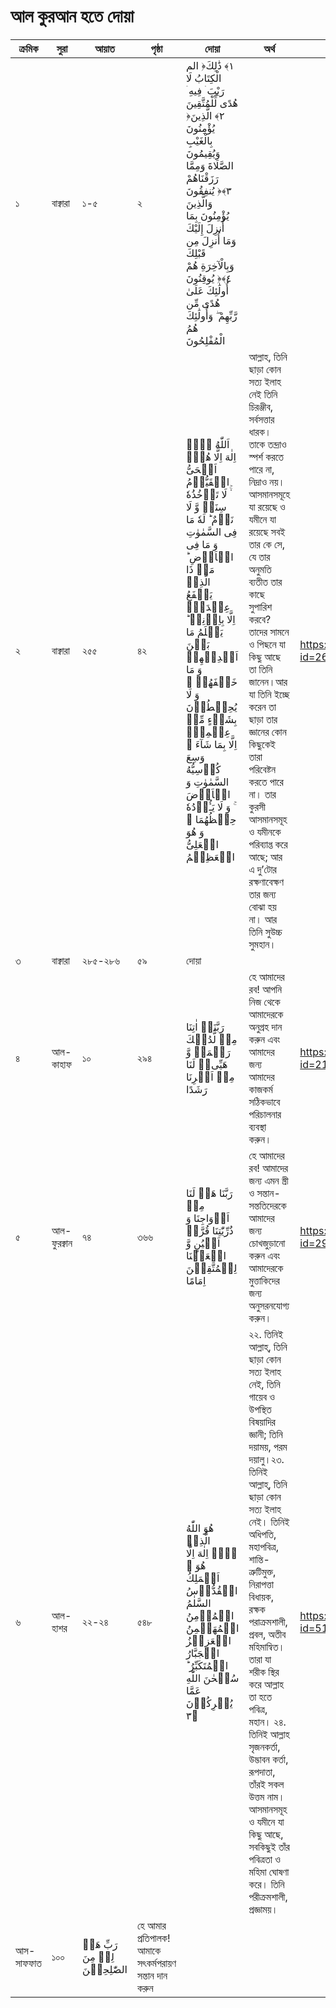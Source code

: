 # আল কুরআন হতে দোয়া
|ক্রমিক|সুরা|আয়াত|পৃষ্ঠা|দোয়া|অর্থ|রেফারেন্স/লিংক|
|---|---|---|---|---|---|---|
|১|বাক্বারা|১-৫|২|الم ‎﴿١﴾‏ ذَٰلِكَ الْكِتَابُ لَا رَيْبَ ۛ فِيهِ ۛ هُدًى لِّلْمُتَّقِينَ ‎﴿٢﴾‏ الَّذِينَ يُؤْمِنُونَ بِالْغَيْبِ وَيُقِيمُونَ الصَّلَاةَ وَمِمَّا رَزَقْنَاهُمْ يُنفِقُونَ ‎﴿٣﴾‏ وَالَّذِينَ يُؤْمِنُونَ بِمَا أُنزِلَ إِلَيْكَ وَمَا أُنزِلَ مِن قَبْلِكَ وَبِالْآخِرَةِ هُمْ يُوقِنُونَ ‎﴿٤﴾‏ أُولَٰئِكَ عَلَىٰ هُدًى مِّن رَّبِّهِمْ ۖ وَأُولَٰئِكَ هُمُ الْمُفْلِحُونَ||
|২|বাক্বারা|২৫৫|৪২| اَللّٰهُ لَاۤ اِلٰهَ اِلَّا هُوَۚ اَلۡحَیُّ الۡقَیُّوۡمُ ۬ۚ لَا تَاۡخُذُهٗ سِنَۃٌ وَّ لَا نَوۡمٌ ؕ لَهٗ مَا فِی السَّمٰوٰتِ وَ مَا فِی الۡاَرۡضِ ؕ مَنۡ ذَا الَّذِیۡ یَشۡفَعُ عِنۡدَهٗۤ اِلَّا بِاِذۡنِهٖ ؕ یَعۡلَمُ مَا بَیۡنَ اَیۡدِیۡهِمۡ وَ مَا خَلۡفَهُمۡ ۚ وَ لَا یُحِیۡطُوۡنَ بِشَیۡءٍ مِّنۡ عِلۡمِهٖۤ اِلَّا بِمَا شَآءَ ۚ وَسِعَ كُرۡسِیُّهُ السَّمٰوٰتِ وَ الۡاَرۡضَ ۚ وَ لَا یَـُٔوۡدُهٗ حِفۡظُهُمَا ۚ وَ هُوَ الۡعَلِیُّ الۡعَظِیۡمُ|আল্লাহ, তিনি ছাড়া কোন সত্য ইলাহ নেই তিনি চিরঞ্জীব, সর্বসত্তার ধারক। তাকে তন্দ্রাও স্পর্শ করতে পারে না, নিদ্ৰাও নয়। আসমানসমূহে যা রয়েছে ও যমীনে যা রয়েছে সবই তার কে সে, যে তার অনুমতি ব্যতীত তার কাছে সুপারিশ করবে? তাদের সামনে ও পিছনে যা কিছু আছে তা তিনি জানেন।আর যা তিনি ইচ্ছে করেন তা ছাড়া তার জ্ঞানের কোন কিছুকেই তারা পরিবেষ্টন করতে পারে না। তার কুরসী আসমানসমূহ ও যমীনকে পরিব্যাপ্ত করে আছে; আর এ দু’টোর রক্ষণাবেক্ষণ তার জন্য বোঝা হয় না। আর তিনি সুউচ্চ সুমহান।|https://www.hadithbd.com/quran/link/?id=262| 
|৩|বাক্বারা|২৮৫-২৮৬|৫৯|দোয়া||
|৪|আল-কাহাফ|১০|২৯৪| رَبَّنَاۤ اٰتِنَا مِنۡ لَّدُنۡكَ رَحۡمَۃً وَّ هَیِّیٴۡ لَنَا مِنۡ اَمۡرِنَا رَشَدًا |হে আমাদের রব! আপনি নিজ থেকে আমাদেরকে অনুগ্রহ দান করুন এবং আমাদের জন্য আমাদের কাজকর্ম সঠিকভাবে পরিচালনার ব্যবস্থা করুন।|https://www.hadithbd.com/quran/link/?id=2150|
|৫|আল-ফুরক্বান|৭৪|৩৬৬|رَبَّنَا هَبۡ لَنَا مِنۡ اَزۡوَاجِنَا وَ ذُرِّیّٰتِنَا قُرَّۃَ اَعۡیُنٍ وَّ اجۡعَلۡنَا لِلۡمُتَّقِیۡنَ اِمَامًا|হে আমাদের রব! আমাদের জন্য এমন স্ত্রী ও সন্তান-সন্ততিদেরকে আমাদের জন্য চোখজুড়ানো করুন এবং আমাদেরকে মুত্তাকিদের জন্য অনুসরনযোগ্য করুন।|https://www.hadithbd.com/quran/link/?id=2929|
|৬|আল-হাশর|২২-২৪|৫৪৮|  هُوَ اللّٰهُ الَّذِیۡ لَاۤ اِلٰهَ اِلَّا هُوَ ۚ اَلۡمَلِكُ الۡقُدُّوۡسُ السَّلٰمُ الۡمُؤۡمِنُ الۡمُهَیۡمِنُ الۡعَزِیۡزُ الۡجَبَّارُ الۡمُتَكَبِّرُ ؕ سُبۡحٰنَ اللّٰهِ عَمَّا یُشۡرِكُوۡنَ ﴿۳|২২. তিনিই আল্লাহ্, তিনি ছাড়া কোন সত্য ইলাহ নেই, তিনি গায়েব ও উপস্থিত বিষয়াদির জ্ঞানী; তিনি দয়াময়, পরম দয়ালু।২৩. তিনিই আল্লাহ্, তিনি ছাড়া কোন সত্য ইলাহ নেই। তিনিই অধিপতি, মহাপবিত্র, শান্তি-ত্রুটিমুক্ত, নিরাপত্তা বিধায়ক, রক্ষক পরাক্রমশালী, প্রবল, অতীব মহিমান্বিত। তারা যা শরীক স্থির করে আল্লাহ তা হতে পবিত্র, মহান। ২৪. তিনিই আল্লাহ সৃজনকর্তা, উদ্ভাবন কর্তা, রূপদাতা, তাঁরই সকল উত্তম নাম।আসমানসমূহ ও যমীনে যা কিছু আছে, সবকিছুই তাঁর পবিত্রতা ও মহিমা ঘোষণা করে। তিনি পরীক্রমশালী, প্রজ্ঞাময়।|https://www.hadithbd.com/quran/link/?id=5150|
|আস-সাফফাত|১০০|  رَبِّ هَبۡ لِیۡ مِنَ الصّٰلِحِیۡنَ|হে আমার প্রতিপালক! আমাকে সৎকর্মপরায়ণ সন্তান দান করুন|
